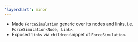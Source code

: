 ```yaml
---
'layerchart': minor
---
```


- Made `ForceSimulation` generic over its nodes and links, i.e. `ForceSimulation<Node, Link>.`
- Exposed `links` via `children` snippet of `ForceSimulation`.
